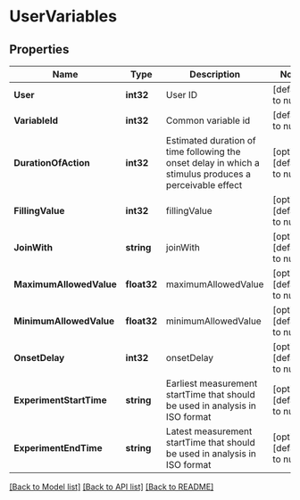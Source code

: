 # UserVariables

## Properties
Name | Type | Description | Notes
------------ | ------------- | ------------- | -------------
**User** | **int32** | User ID | [default to null]
**VariableId** | **int32** | Common variable id | [default to null]
**DurationOfAction** | **int32** | Estimated duration of time following the onset delay in which a stimulus produces a perceivable effect | [optional] [default to null]
**FillingValue** | **int32** | fillingValue | [optional] [default to null]
**JoinWith** | **string** | joinWith | [optional] [default to null]
**MaximumAllowedValue** | **float32** | maximumAllowedValue | [optional] [default to null]
**MinimumAllowedValue** | **float32** | minimumAllowedValue | [optional] [default to null]
**OnsetDelay** | **int32** | onsetDelay | [optional] [default to null]
**ExperimentStartTime** | **string** | Earliest measurement startTime that should be used in analysis in ISO format | [optional] [default to null]
**ExperimentEndTime** | **string** | Latest measurement startTime that should be used in analysis in ISO format | [optional] [default to null]

[[Back to Model list]](../README.md#documentation-for-models) [[Back to API list]](../README.md#documentation-for-api-endpoints) [[Back to README]](../README.md)


